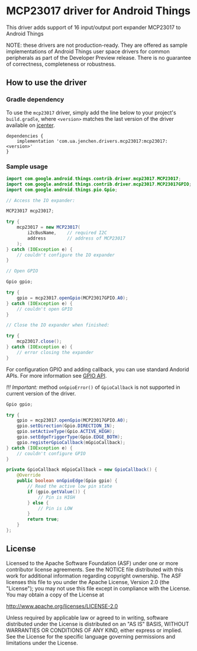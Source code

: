 MCP23017 driver for Android Things
=================================

This driver adds support of 16 input/output port expander MCP23017 to Android Things

NOTE: these drivers are not production-ready. They are offered as sample
implementations of Android Things user space drivers for common peripherals
as part of the Developer Preview release. There is no guarantee
of correctness, completeness or robustness.

How to use the driver
---------------------

### Gradle dependency

To use the `mcp23017` driver, simply add the line below to your project's `build.gradle`,
where `<version>` matches the last version of the driver available on [jcenter][jcenter].

```
dependencies {
    implementation 'com.ua.jenchen.drivers.mcp23017:mcp23017:<version>'
}
```

### Sample usage

```java
import com.google.android.things.contrib.driver.mcp23017.MCP23017;
import com.google.android.things.contrib.driver.mcp23017.MCP23017GPIO;
import com.google.android.things.pio.Gpio;

// Access the IO expander:

MCP23017 mcp23017;

try {
    mcp23017 = new MCP23017(
        i2cBusName,    // required I2C
        address        // address of MCP23017
    );
} catch (IOException e) {
    // couldn't configure the IO expander
}

// Open GPIO

Gpio gpio;

try {
    gpio = mcp23017.openGpio(MCP23017GPIO.A0);
} catch (IOException e) {
    // couldn't open GPIO
}

// Close the IO expander when finished:

try {
    mcp23017.close();
} catch (IOException e) {
    // error closing the expander
}
```

For configuration GPIO and adding callback, you can use standard Andorid APIs.
For more information see [GPIO API](https://developer.android.com/things/sdk/pio/gpio).

_*!!! Important:*_ method `onGpioError()` of `GpioCallback` is not supported in current version of the driver.

```java
Gpio gpio;

try {
    gpio = mcp23017.openGpio(MCP23017GPIO.A0);
    gpio.setDirection(Gpio.DIRECTION_IN);
    gpio.setActiveType(Gpio.ACTIVE_HIGH);
    gpio.setEdgeTriggerType(Gpio.EDGE_BOTH);
    gpio.registerGpioCallback(mGpioCallback);
} catch (IOException e) {
    // couldn't configure GPIO
}

private GpioCallback mGpioCallback = new GpioCallback() {
    @Override
    public boolean onGpioEdge(Gpio gpio) {
        // Read the active low pin state
        if (gpio.getValue()) {
            // Pin is HIGH
        } else {
            // Pin is LOW
        }
        return true;
    }
};
```


License
-------

Licensed to the Apache Software Foundation (ASF) under one or more contributor
license agreements.  See the NOTICE file distributed with this work for
additional information regarding copyright ownership.  The ASF licenses this
file to you under the Apache License, Version 2.0 (the "License"); you may not
use this file except in compliance with the License.  You may obtain a copy of
the License at

  http://www.apache.org/licenses/LICENSE-2.0

Unless required by applicable law or agreed to in writing, software
distributed under the License is distributed on an "AS IS" BASIS, WITHOUT
WARRANTIES OR CONDITIONS OF ANY KIND, either express or implied.  See the
License for the specific language governing permissions and limitations under
the License.

[jcenter]: https://bintray.com/jenchenua/repo/mcp23017/_latestVersion

